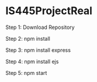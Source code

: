 # IS445ProjectReal

Step 1: Download Repository

Step 2: npm install

Step 3: npm install express

Step 4: npm install ejs

Step 5: npm start

